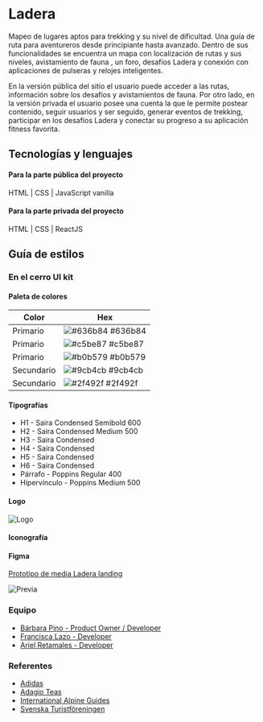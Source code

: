 # Ladera
Mapeo de lugares aptos para trekking y su nivel de dificultad. Una guía de ruta para aventureros desde principiante hasta avanzado.
Dentro de sus funcionalidades se encuentra un mapa con localización de rutas y sus niveles, avistamiento de fauna , un foro, desafíos Ladera y conexión con aplicaciones de pulseras y relojes inteligentes.

En la versión pública del sitio el usuario puede acceder a las rutas, información sobre los desafíos y avistamientos de fauna.
Por otro lado, en la versión privada el usuario posee una cuenta la que le permite postear contenido, seguir usuarios y ser seguido, generar eventos de trekking, participar en los desafíos Ladera y conectar su progreso a su aplicación fitness favorita.

## Tecnologías y lenguajes
#### Para la parte pública del proyecto
HTML | CSS | JavaScript vanilla

#### Para la parte privada del proyecto
HTML | CSS | ReactJS

## Guía de estilos
### En el cerro UI kit
#### Paleta de colores

| Color             | Hex                                                                |
| ----------------- | ------------------------------------------------------------------ |
| Primario | ![#636b84](https://via.placeholder.com/10/636b84?text=+) #636b84 |
| Primario | ![#c5be87](https://via.placeholder.com/10/c5be87?text=+) #c5be87 |
| Primario | ![#b0b579](https://via.placeholder.com/10/b0b579?text=+) #b0b579 |
| Secundario | ![#9cb4cb](https://via.placeholder.com/10/9cb4cb?text=+) #9cb4cb |
| Secundario | ![#2f492f](https://via.placeholder.com/10/2f492f?text=+) #2f492f |



#### Tipografías
- H1 - Saira Condensed Semibold 600
- H2 - Saira Condensed Medium 500
- H3 - Saira Condensed
- H4 - Saira Condensed
- H5 - Saira Condensed
- H6 - Saira Condensed
- Párrafo - Poppins Regular 400
- Hipervínculo - Poppins Medium 500

#### Logo

![Logo](https://i.ibb.co/ZL8ym5h/Recurso-1.png)

#### Iconografía

#### Figma

[Prototipo de media Ladera landing](https://www.figma.com/proto/ZZBcJHStxDP9d4B0c09Inn/Ladera?node-id=1-2&scaling=scale-down-width&page-id=0%3A1)

![Previa](https://i.ibb.co/D5HFSgQ/previa.jpg)

### Equipo
- [Bárbara Pino - Product Owner / Developer ](https://github.com/Poipurin)
- [Francisca Lazo - Developer ](https://github.com/FranMarvelous)
- [Ariel Retamales - Developer ](https://github.com/ArielRetamales1593)


### Referentes
- [Adidas](https://www.adidas.cl/)
- [Adagio Teas](https://adagio.cl/)
- [International Alpine Guides](https://www.internationalalpineguides.com/california-hiking/)
- [Svenska Turistföreningen](https://www.svenskaturistforeningen.se/guider-tips/leder/)




